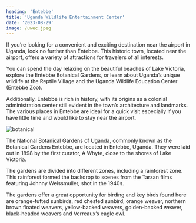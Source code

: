 ```yaml
---
heading: 'Entebbe'
title: 'Uganda Wildlife Entertainment Center'
date: '2023-08-29'
image: /uwec.jpeg
---
```


If you’re looking for a convenient and exciting destination near the airport in Uganda, look no further than Entebbe. This historic town, located near the airport, offers a variety of attractions for travelers of all interests.

You can spend the day relaxing on the beautiful beaches of Lake Victoria, explore the Entebbe Botanical Gardens, or learn about Uganda’s unique wildlife at the Reptile Village and the Uganda Wildlife Education Center (Entebbe Zoo).

Additionally, Entebbe is rich in history, with its origins as a colonial administration center still evident in the town’s architecture and landmarks. The various places in Entebbe are ideal for a quick visit especially if you have little time and would like to stay near the airport.

![botanical](/botanical.jpeg)

The National Botanical Gardens of Uganda, commonly known as the Botanical Gardens Entebbe, are located in Entebbe, Uganda. They were laid out in 1898 by the first curator, A Whyte, close to the shores of Lake Victoria.

The gardens are divided into different zones, including a rainforest zone. This rainforest formed the backdrop to scenes from the Tarzan films featuring Johnny Weissmuller, shot in the 1940s. 

The gardens offer a great opportunity for birding and key birds found here are orange-tufted sunbirds, red chested sunbird, orange weaver, northern brown floated weavers, yellow-backed weavers, golden-backed weaver, black-headed weavers and Verreaux’s eagle owl.

